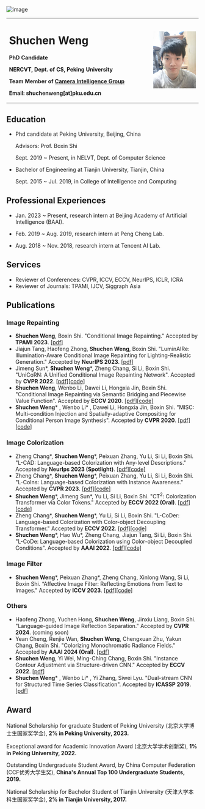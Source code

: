 ![image](https://github.com/shuchenweng/shuchenweng.github.io/assets/43395742/6155092f-7394-4642-9bad-52948fbdadf4)<table border="0">
  <tr>
    <td width="75%">
      <h1>Shuchen Weng</h1>
      <p><b>PhD Candidate</b></p>
      <p><b>NERCVT, Dept. of CS, Peking University</b></p>
      <p><b>Team Member of <a href="http://ci.idm.pku.edu.cn/">Camera Intelligence Group</a></b></p>
      <p><b>Email: shuchenweng[at]pku.edu.cn</b></p>
    </td>
    <td width="25%">
      <img src="/photo.jpg" width="100%">
    </td>
  </tr>
</table>

## Education
- Phd candidate at Peking University, Beijing, China

  Advisors: Prof. Boxin Shi

  Sept. 2019 ~ Present, in NELVT, Dept. of Computer Science

- Bachelor of Engineering at Tianjin University, Tianjin, China

  Sept. 2015 ~ Jul. 2019, in College of Intelligence and Computing

## Professional Experiences
- Jan. 2023 ~ Present, research intern at Beijing Academy of Artificial Intelligence (BAAI).

- Feb. 2019 ~ Aug. 2019, research intern at Peng Cheng Lab.

- Aug. 2018 ~ Nov. 2018, research intern at Tencent AI Lab.

## Services
- Reviewer of Conferences: CVPR, ICCV, ECCV, NeurIPS, ICLR, ICRA
- Reviewer of Journals: TPAMI, IJCV, Siggraph Asia

## Publications
### Image Repainting
- <b>Shuchen Weng</b>, Boxin Shi. "Conditional Image Repainting." Accepted by <b>TPAMI 2023</b>. [[pdf]](https://ieeexplore.ieee.org/stamp/stamp.jsp?tp=&arnumber=10313073)
- Jiajun Tang, Haofeng Zhong, <b>Shuchen Weng</b>, Boxin Shi. "LuminAIRe: Illumination-Aware Conditional Image Repainting for Lighting-Realistic Generation." Accepted by <b>NeurIPS 2023</b>. [[pdf]](https://ci.idm.pku.edu.cn/Tang_NeurIPS23.pdf)
- Jimeng Sun\*, <b>Shuchen Weng</b>\*, Zheng Chang, Si Li, Boxin Shi. "UniCoRN: A Unified Conditional Image Repainting Network". Accepted by <b>CVPR 2022</b>. [[pdf]](https://ci.idm.pku.edu.cn/Weng_CVPR22c.pdf)[[code]](https://github.com/shuchenweng/UniCoRN)
- <b>Shuchen Weng</b>, Wenbo Li, Dawei Li, Hongxia Jin, Boxin Shi. "Conditional Image Repainting via Semantic Bridging and Piecewise Value Function". Accepted by <b>ECCV 2020</b>. [[pdf]](https://www.ecva.net/papers/eccv_2020/papers_ECCV/papers/123540443.pdf)[[code]](https://github.com/shuchenweng/TGC)
- <b>Shuchen Weng</b>\* , Wenbo Li\* , Dawei Li, Hongxia Jin, Boxin Shi. "MISC: Multi-condition Injection and Spatially-adaptive Compositing for Conditional Person Image Synthesis". Accepted by <b>CVPR 2020</b>. [[pdf]](https://openaccess.thecvf.com/content_CVPR_2020/papers/Weng_MISC_Multi-Condition_Injection_and_Spatially-Adaptive_Compositing_for_Conditional_Person_Image_CVPR_2020_paper.pdf)[[code]](https://github.com/shuchenweng/MISC)

### Image Colorization
- Zheng Chang\*, <b>Shuchen Weng</b>*, Peixuan Zhang, Yu Li, Si Li, Boxin Shi. "L-CAD: Language-based Colorization with Any-level Descriptions." Accepted by <b>NeurIps 2023 (Spotlight)</b>. [[pdf]](https://arxiv.org/pdf/2305.15217.pdf)[[code]](https://github.com/changzheng123/L-CAD)
- Zheng Chang\*, <b>Shuchen Weng</b>\*, Peixuan Zhang, Yu Li, Si Li, Boxin Shi. "L-CoIns: Language-based Colorization with Instance Awareness." Accepted by <b>CVPR 2023</b>. [[pdf]](https://openaccess.thecvf.com/content/CVPR2023/papers/Chang_L-CoIns_Language-Based_Colorization_With_Instance_Awareness_CVPR_2023_paper.pdf)[[code]](https://github.com/changzheng123/L-CoIns)
- <b>Shuchen Weng</b>\*, Jimeng Sun\*, Yu Li, Si Li, Boxin Shi. "CT<sup>2</sup>: Colorization Transformer via Color Tokens." Accepted by <b>ECCV 2022 (Oral)</b>. [[pdf]](https://ci.idm.pku.edu.cn/Weng_ECCV22b.pdf)[[code]](https://github.com/shuchenweng/CT2)
- Zheng Chang\*, <b>Shuchen Weng</b>\*, Yu Li, Si Li, Boxin Shi. "L-CoDer: Language-based Colorization with Color-object Decoupling Transformer." Accepted by <b>ECCV 2022</b>. [[pdf]](https://ci.idm.pku.edu.cn/Weng_ECCV22g.pdf)[[code]](https://github.com/changzheng123/L-CoDer)
- <b>Shuchen Weng</b>\*, Hao Wu\*, Zheng Chang, Jiajun Tang, Si Li, Boxin Shi. "L-CoDe: Language-based Colorization using Color-object Decoupled Conditions". Accepted by <b>AAAI 2022</b>. [[pdf]](https://ci.idm.pku.edu.cn/Weng_AAAI22.pdf)[[code]](https://github.com/changzheng123/L-CoDe)

### Image Filter
- <b>Shuchen Weng</b>\*, Peixuan Zhang\*, Zheng Chang, Xinlong Wang, Si Li, Boxin Shi. “Affective Image Filter: Reflecting Emotions from Text to Images." Accepted by <b>ICCV 2023</b>. [[pdf]](https://openaccess.thecvf.com/content/ICCV2023/papers/Weng_Affective_Image_Filter_Reflecting_Emotions_from_Text_to_Images_ICCV_2023_paper.pdf)[[code]](https://github.com/zpx0922/AIFormer)

### Others
- Haofeng Zhong, Yuchen Hong, <b>Shuchen Weng</b>, Jinxiu Liang, Boxin Shi. "Language-guided Image Reflection Separation." Accepted by <b>CVPR 2024</b>. (coming soon)
- Yean Cheng,  Renjie Wan, <b>Shuchen Weng</b>, Chengxuan Zhu, Yakun Chang, Boxin Shi. "Colorizing Monochromatic Radiance Fields." Accepted by <b>AAAI 2024 (Oral)</b>. [[pdf]](https://ci.idm.pku.edu.cn/Cheng_AAAI24.pdf)
- <b>Shuchen Weng</b>, Yi Wei, Ming-Ching Chang, Boxin Shi. "Instance Contour Adjustment via Structure-driven CNN." Accepted by <b>ECCV 2022</b>. [[pdf]](https://ci.idm.pku.edu.cn/Weng_ECCV22c.pdf)
- <b>Shuchen Weng</b>\* , Wenbo Li\* , Yi Zhang, Siwei Lyu. "Dual-stream CNN for Structured Time Series Classification". Accepted by <b>ICASSP 2019</b>. [[pdf]](https://ieeexplore.ieee.org/stamp/stamp.jsp?tp=&arnumber=8682410)

## Award
National Scholarship for graduate Student of Peking University (北京大学博士生国家奖学金), <b>2% in Peking University, 2023.</b>

Exceptional award for Academic Innovation Award (北京大学学术创新奖), <b>1% in Peking University, 2022.</b>

Outstanding Undergraduate Student Award, by China Computer Federation (CCF优秀大学生奖), <b>China's Annual Top 100 Undergraduate Students, 2019.</b>

National Scholarship for Bachelor Student of Tianjin University (天津大学本科生国家奖学金), <b>2% in Tianjin University, 2017.</b>

